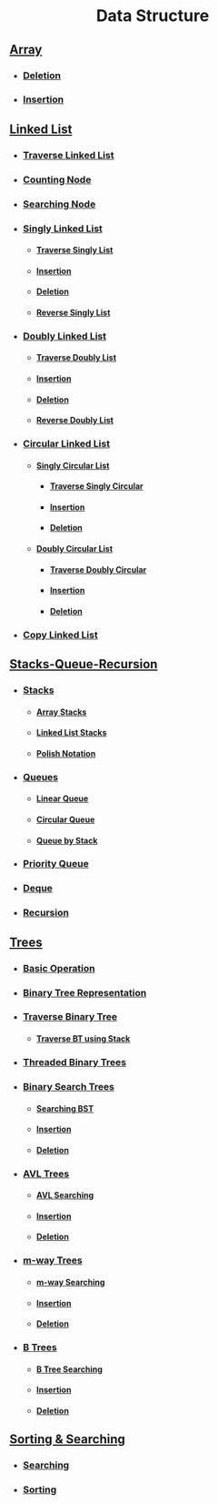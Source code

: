 <h1 align="center">Data Structure </h1>

## <a href="https://github.com/imam21hasan/Data-Structure/tree/main/Array">Array</a>
- ### <a href="https://github.com/imam21hasan/Data-Structure/tree/main/Array/Deletion">Deletion</a>
- ### <a href="https://github.com/imam21hasan/Data-Structure/tree/main/Array/Insertion">Insertion</a>

## <a href="https://github.com/imam21hasan/Data-Structure/tree/main/Linked%20List">Linked List</a>
- ### <a href="https://github.com/imam21hasan/Data-Structure/blob/main/Linked%20List/Traverse%20Linked%20List/Traversing.c">Traverse Linked List</a>
- ### <a href="https://github.com/imam21hasan/Data-Structure/blob/main/Linked%20List/Count%20Node/Count_Node.c">Counting Node</a>
- ### <a href="https://github.com/imam21hasan/Data-Structure/blob/main/Linked%20List/Searching/SearchItem.c">Searching Node</a>

- ### <a href="https://github.com/imam21hasan/Data-Structure/tree/main/Linked%20List/Singly%20Linked%20List">Singly Linked List</a>
  - #### <a href="https://github.com/imam21hasan/Data-Structure/blob/main/Linked%20List/Singly%20Linked%20List/Traverse%20Singly%20List/Traverse.c">Traverse Singly List</a>
  - #### <a href="https://github.com/imam21hasan/Data-Structure/tree/main/Linked%20List/Singly%20Linked%20List/Insertion">Insertion</a>
  - #### <a href="https://github.com/imam21hasan/Data-Structure/tree/main/Linked%20List/Singly%20Linked%20List/Deletion">Deletion</a>
  - #### <a href="https://github.com/imam21hasan/Data-Structure/blob/main/Linked%20List/Singly%20Linked%20List/Reverse%20List/ReverseSinglyList.c">Reverse Singly List</a>

- ### <a href="https://github.com/imam21hasan/Data-Structure/tree/main/Linked%20List/Doubly%20Linked%20List">Doubly Linked List</a>
  - #### <a href="https://github.com/imam21hasan/Data-Structure/blob/main/Linked%20List/Doubly%20Linked%20List/Traverse%20Doubly%20List/TraverseDoublyList.c">Traverse Doubly List</a>
  - #### <a href="https://github.com/imam21hasan/Data-Structure/tree/main/Linked%20List/Doubly%20Linked%20List/Insertion">Insertion</a>
  - #### <a href="https://github.com/imam21hasan/Data-Structure/tree/main/Linked%20List/Doubly%20Linked%20List/Deletion">Deletion</a>
  - #### <a href="https://github.com/imam21hasan/Data-Structure/blob/main/Linked%20List/Doubly%20Linked%20List/Reverse%20List/ReverseDoublyList.c">Reverse Doubly List</a>

- ### <a href="https://github.com/imam21hasan/Data-Structure/tree/main/Linked%20List/Circular%20Linked%20List">Circular Linked List</a>

  - #### <a href="https://github.com/imam21hasan/Data-Structure/tree/main/Linked%20List/Circular%20Linked%20List/Singly%20Circular%20List">Singly Circular List</a>
    - #### <a href="https://github.com/imam21hasan/Data-Structure/blob/main/Linked%20List/Circular%20Linked%20List/Singly%20Circular%20List/Traverse%20Singly%20Circular/Traverse.c">Traverse Singly Circular</a>
    - #### <a href="https://github.com/imam21hasan/Data-Structure/tree/main/Linked%20List/Circular%20Linked%20List/Singly%20Circular%20List/Insertion">Insertion</a>
    - #### <a href="https://github.com/imam21hasan/Data-Structure/tree/main/Linked%20List/Circular%20Linked%20List/Singly%20Circular%20List/Deletion">Deletion</a>

  - #### <a href="https://github.com/imam21hasan/Data-Structure/tree/main/Linked%20List/Circular%20Linked%20List/Doubly%20Circular%20List">Doubly Circular List</a>
    - #### <a href="https://github.com/imam21hasan/Data-Structure/blob/main/Linked%20List/Circular%20Linked%20List/Doubly%20Circular%20List/Traverse%20Doubly%20Circular/Traverse.c">Traverse Doubly Circular</a>
    - #### <a href="https://github.com/imam21hasan/Data-Structure/tree/main/Linked%20List/Circular%20Linked%20List/Doubly%20Circular%20List/Insertion">Insertion</a>
    - #### <a href="https://github.com/imam21hasan/Data-Structure/tree/main/Linked%20List/Circular%20Linked%20List/Doubly%20Circular%20List/Deletion">Deletion</a>
- ### <a href="https://github.com/imam21hasan/Data-Structure/tree/main/Linked%20List/Copy%20Linked%20List">Copy Linked List</a>

## <a href="https://github.com/imam21hasan/Data-Structure/tree/main/Stacks-Queues-Recursion">Stacks-Queue-Recursion</a>
  - ### <a href="https://github.com/imam21hasan/Data-Structure/tree/main/Stacks-Queues-Recursion/Stacks">Stacks</a>
    - #### <a href="https://github.com/imam21hasan/Data-Structure/tree/main/Stacks-Queues-Recursion/Stacks/Array%20Stacks">Array Stacks</a>
    - #### <a href="https://github.com/imam21hasan/Data-Structure/tree/main/Stacks-Queues-Recursion/Stacks/Linked%20List%20Stacks">Linked List Stacks</a>
    - #### <a href="https://github.com/imam21hasan/Data-Structure/tree/main/Stacks-Queues-Recursion/Stacks/Polish%20Notation">Polish Notation</a>
  - ### <a href="https://github.com/imam21hasan/Data-Structure/tree/main/Stacks-Queues-Recursion/Queues">Queues</a>
    - #### <a href="https://github.com/imam21hasan/Data-Structure/tree/main/Stacks-Queues-Recursion/Queues/Linear%20Queue">Linear Queue</a>
    - #### <a href="https://github.com/imam21hasan/Data-Structure/tree/main/Stacks-Queues-Recursion/Queues/Circular%20Queue">Circular Queue</a>
    - #### <a href="https://github.com/imam21hasan/Data-Structure/blob/main/Stacks-Queues-Recursion/Queues/Queue_Using_Stack.c">Queue by Stack</a>
  - ### <a href="https://github.com/imam21hasan/Data-Structure/tree/main/Stacks-Queues-Recursion/Priority%20Queue%20">Priority Queue</a>
  - ### <a href="https://github.com/imam21hasan/Data-Structure/tree/main/Stacks-Queues-Recursion/Deque">Deque</a>
  - ### <a href="https://github.com/imam21hasan/Data-Structure/tree/main/Stacks-Queues-Recursion/Recursion">Recursion</a>

## <a href="https://github.com/imam21hasan/Data-Structure/tree/main/Tree">Trees</a>
  - ### <a href="https://github.com/imam21hasan/Data-Structure/tree/main/Tree/Basic%20Operation">Basic Operation</a>
  - ### <a href="https://github.com/imam21hasan/Data-Structure/tree/main/Tree/Binary%20Tree%20Representation">Binary Tree Representation</a>
  - ### <a href="https://github.com/imam21hasan/Data-Structure/tree/main/Tree/Traverse%20Binary%20Tree">Traverse Binary Tree</a>
    - #### <a href="https://github.com/imam21hasan/Data-Structure/tree/main/Tree/Traverse%20Binary%20Tree/Using%20Stack"> Traverse BT using Stack</a>
  - ### <a href="https://github.com/imam21hasan/Data-Structure/tree/main/Tree/Threaded%20Binary%20Tree">Threaded Binary Trees</a>
  - ### <a href="">Binary Search Trees</a>
    - #### <a href="https://github.com/imam21hasan/Data-Structure/blob/main/Tree/Binary%20Search%20Tree/Search_BST.c">Searching BST</a>
    - #### <a href="https://github.com/imam21hasan/Data-Structure/tree/main/Tree/Binary%20Search%20Tree/Insertion">Insertion</a>
    - #### <a href="https://github.com/imam21hasan/Data-Structure/tree/main/Tree/Binary%20Search%20Tree/Deletion">Deletion</a>
  - ### <a href="">AVL Trees</a>
    - #### <a href="">AVL Searching</a>
    - #### <a href="">Insertion</a>
    - #### <a href="">Deletion</a>
  - ### <a href="">m-way Trees</a>
    - #### <a href="">m-way Searching</a>
    - #### <a href="">Insertion</a>
    - #### <a href="">Deletion</a>
  - ### <a href="">B Trees</a>
    - #### <a href="">B Tree Searching</a>
    - #### <a href="">Insertion</a>
    - #### <a href="">Deletion</a>

## <a href="https://github.com/imam21hasan/Data-Structure/tree/main/Sorting%20%26%20Searching">Sorting & Searching</a>
  - ### <a href="https://github.com/imam21hasan/Data-Structure/tree/main/Sorting%20%26%20Searching/Searching">Searching</a>
  - ### <a href="https://github.com/imam21hasan/Data-Structure/tree/main/Sorting%20%26%20Searching/Sorting">Sorting</a>
